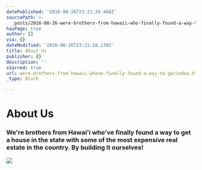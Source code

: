 ```yaml
---
datePublished: '2016-08-26T23:21:28.468Z'
sourcePath: >-
  _posts/2016-08-26-were-brothers-from-hawaii-who-finally-found-a-way-to-get-a.md
hasPage: true
author: []
via: {}
dateModified: '2016-08-26T23:21:28.130Z'
title: About Us
publisher: {}
description: ''
starred: true
url: were-brothers-from-hawaii-whove-finally-found-a-way-to-ge/index.html
_type: Blurb

---
```

# About Us

### We're brothers from Hawai'i who've finally found a way to get a house in the state with some of the most expensive real estate in the country. By building it ourselves!
![](https://the-grid-user-content.s3-us-west-2.amazonaws.com/bb6284bf-d72a-4614-afbd-251c4aa42eb4.jpg)